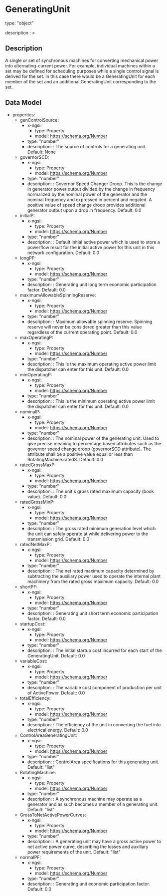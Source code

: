 # GeneratingUnit
type: "object"
description : >
## Description
A single or set of synchronous machines for converting mechanical power into alternating-current power. For example, individual machines within a set may be defined for scheduling purposes while a single control signal is derived for the set. In this case there would be a GeneratingUnit for each member of the set and an additional GeneratingUnit corresponding to the set.

## Data Model
  - properties:
    - genControlSource:
      - x-ngsi:
        - type: Property
        - model: https://schema.org/Number
      - type: "number"
      - description: : The source of controls for a generating unit. Default: None
    - governorSCD:
      - x-ngsi:
        - type: Property
        - model: https://schema.org/Number
      - type: "number"
      - description: : Governor Speed Changer Droop.   This is the change in generator power output divided by the change in frequency normalized by the nominal power of the generator and the nominal frequency and expressed in percent and negated. A positive value of speed change droop provides additional generator output upon a drop in frequency. Default: 0.0
    - initialP:
      - x-ngsi:
        - type: Property
        - model: https://schema.org/Number
      - type: "number"
      - description: : Default initial active power  which is used to store a powerflow result for the initial active power for this unit in this network configuration. Default: 0.0
    - longPF:
      - x-ngsi:
        - type: Property
        - model: https://schema.org/Number
      - type: "number"
      - description: : Generating unit long term economic participation factor. Default: 0.0
    - maximumAllowableSpinningReserve:
      - x-ngsi:
        - type: Property
        - model: https://schema.org/Number
      - type: "number"
      - description: : Maximum allowable spinning reserve. Spinning reserve will never be considered greater than this value regardless of the current operating point. Default: 0.0
    - maxOperatingP:
      - x-ngsi:
        - type: Property
        - model: https://schema.org/Number
      - type: "number"
      - description: : This is the maximum operating active power limit the dispatcher can enter for this unit. Default: 0.0
    - minOperatingP:
      - x-ngsi:
        - type: Property
        - model: https://schema.org/Number
      - type: "number"
      - description: : This is the minimum operating active power limit the dispatcher can enter for this unit. Default: 0.0
    - nominalP:
      - x-ngsi:
        - type: Property
        - model: https://schema.org/Number
      - type: "number"
      - description: : The nominal power of the generating unit.  Used to give precise meaning to percentage based attributes such as the governor speed change droop (governorSCD attribute). The attribute shall be a positive value equal or less than RotatingMachine.ratedS. Default: 0.0
    - ratedGrossMaxP:
      - x-ngsi:
        - type: Property
        - model: https://schema.org/Number
      - type: "number"
      - description: : The unit`s gross rated maximum capacity (book value). Default: 0.0
    - ratedGrossMinP:
      - x-ngsi:
        - type: Property
        - model: https://schema.org/Number
      - type: "number"
      - description: : The gross rated minimum generation level which the unit can safely operate at while delivering power to the transmission grid. Default: 0.0
    - ratedNetMaxP:
      - x-ngsi:
        - type: Property
        - model: https://schema.org/Number
      - type: "number"
      - description: : The net rated maximum capacity determined by subtracting the auxiliary power used to operate the internal plant machinery from the rated gross maximum capacity. Default: 0.0
    - shortPF:
      - x-ngsi:
        - type: Property
        - model: https://schema.org/Number
      - type: "number"
      - description: : Generating unit short term economic participation factor. Default: 0.0
    - startupCost:
      - x-ngsi:
        - type: Property
        - model: https://schema.org/Number
      - type: "number"
      - description: : The initial startup cost incurred for each start of the GeneratingUnit. Default: 0.0
    - variableCost:
      - x-ngsi:
        - type: Property
        - model: https://schema.org/Number
      - type: "number"
      - description: : The variable cost component of production per unit of ActivePower. Default: 0.0
    - totalEfficiency:
      - x-ngsi:
        - type: Property
        - model: https://schema.org/Number
      - type: "number"
      - description: : The efficiency of the unit in converting the fuel into electrical energy. Default: 0.0
    - ControlAreaGeneratingUnit:
      - x-ngsi:
        - type: Property
        - model: https://schema.org/Number
      - type: "number"
      - description: : ControlArea specifications for this generating unit. Default: "list"
    - RotatingMachine:
      - x-ngsi:
        - type: Property
        - model: https://schema.org/Number
      - type: "number"
      - description: : A synchronous machine may operate as a generator and as such becomes a member of a generating unit. Default: "list"
    - GrossToNetActivePowerCurves:
      - x-ngsi:
        - type: Property
        - model: https://schema.org/Number
      - type: "number"
      - description: : A generating unit may have a gross active power to net active power curve, describing the losses and auxiliary power requirements of the unit. Default: "list"
    - normalPF:
      - x-ngsi:
        - type: Property
        - model: https://schema.org/Number
      - type: "number"
      - description: : Generating unit economic participation factor. Default: 0.0
